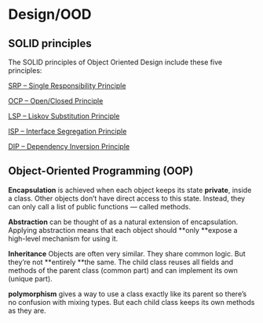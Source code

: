 # Design/OOD

## SOLID principles

The SOLID principles of Object Oriented Design include these five principles:

[SRP – Single Responsibility Principle](https://deviq.com/single-responsibility-principle)

[OCP – Open/Closed Principle](https://deviq.com/open-closed-principle)

[LSP – Liskov Substitution Principle](https://deviq.com/liskov-substitution-principle)

[ISP – Interface Segregation Principle](https://deviq.com/interface-segregation-principle)

[DIP – Dependency Inversion Principle](https://deviq.com/dependency-inversion-principle)

## Object-Oriented Programming (OOP)

**Encapsulation** is achieved when each object keeps its state **private**, inside a class. Other objects don’t have direct access to this state. Instead, they can only call a list of public functions — called methods.

**Abstraction** can be thought of as a natural extension of encapsulation. Applying abstraction means that each object should **only **expose a high-level mechanism for using it.

**Inheritance** Objects are often very similar. They share common logic. But they’re not **entirely **the same. The child class reuses all fields and methods of the parent class (common part) and can implement its own (unique part).

**polymorphism** gives a way to use a class exactly like its parent so there’s no confusion with mixing types. But each child class keeps its own methods as they are.
